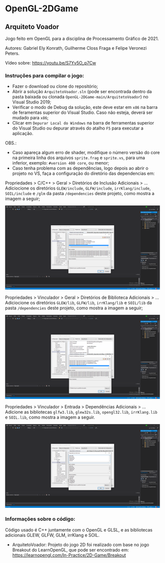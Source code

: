 # OpenGL-2DGame
## Arquiteto Voador
Jogo feito em OpenGL para a disciplina de Processamento Gráfico de 2021.

Autores: Gabriel Ely Konrath, Guilherme Closs Fraga e Felipe Veronezi Peters.

Vídeo sobre: https://youtu.be/S7Yv5O_p7Cw

### Instruções para compilar o jogo:
- Fazer o download ou clone do repositório;
- Abrir a solução `ArquitetoVoador.sln` (pode ser encontrada dentro da pasta baixada ou clonada `OpenGL-2DGame-main/ArquitetoVoador`) no Visual Studio 2019;
- Verificar o modo de Debug da solução, este deve estar em `x86` na barra de feramentas superior do Visual Studio. Caso não esteja, deverá ser mudado para `x86`;
- Clicar em `Depurar Local do Windows` na barra de ferramentas superior do Visual Studio ou depurar através do atalho `F5` para executar a aplicação.

OBS.: 
- Caso apareça algum erro de shader, modifique o número versão do core na primeira linha dos arquivos `sprite.frag` e `sprite.vs`, para uma inferior, exemplo: `#version 400 core`, ou menor;
- Caso tenha problema com as dependências, logo depois ao abrir o projeto no VS, faça a configuração do diretório das dependencias em:

Propriedades > C/C++ > Geral > Diretórios de Inclusão Adicionais > ... Adiciocione os diretórios `GLEW/include`, `GLFW/include`, `irrKlang/include`, `SOIL/include` e `/glm` da pasta `/dependencies` deste projeto, como mostra a imagem a seguir;

![C-Geral](readme_images/C-Geral.png)

Propriedades > Vinculador > Geral > Diretórios de Biblioteca Adicionais > ... Adiciocione os diretórios `GLEW/lib`, `GLFW/lib`, `irrKlang/lib` e `SOIL/lib` da pasta `/dependencies` deste projeto, como mostra a imagem a seguir;

![Vinculador-Geral](readme_images/Vinculador-Geral.png)

Propriedades > Vinculador > Entrada > Dependências Adicionais > ... Adicione as bibliotecas `glfw3.lib`, `glew32s.lib`, `opengl32.lib`, `irrKlang.lib` e `SOIL.lib`, como mostra a imagem a seguir.

![Vinculador-Entrada](readme_images/Vinculador-Entrada.png)

### Informações sobre o código:
Código usado é C++ juntamente com o OpenGL e GLSL, e as bibliotecas adicionais GLEW, GLFW, GLM, irrKlang e SOIL.

* ArquitetoVoador: Projeto do jogo 2D foi realizado com base no jogo Breakout do LearnOpenGL, que pode ser encontrado em: https://learnopengl.com/In-Practice/2D-Game/Breakout
